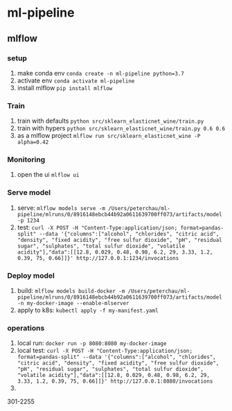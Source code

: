 # ml-pipeline


## mlflow

### setup

1. make conda env `conda create -n ml-pipeline python=3.7`
2. activate env `conda activate ml-pipeline`
3. install mlflow `pip install mlflow`


### Train

1. train with defaults `python src/sklearn_elasticnet_wine/train.py`
2. train with hypers `python src/sklearn_elasticnet_wine/train.py 0.6 0.6`
3. as a mlflow project `mlflow run src/sklearn_elasticnet_wine -P alpha=0.42`

### Monitoring

1. open the ui `mlflow ui`


### Serve model

1. serve: `mlflow models serve -m /Users/peterchau/ml-pipeline/mlruns/0/8916148ebcb44b92a0611639700ff073/artifacts/model -p 1234`
2. test: `curl -X POST -H "Content-Type:application/json; format=pandas-split" --data '{"columns":["alcohol", "chlorides", "citric acid", "density", "fixed acidity", "free sulfur dioxide", "pH", "residual sugar", "sulphates", "total sulfur dioxide", "volatile acidity"],"data":[[12.8, 0.029, 0.48, 0.98, 6.2, 29, 3.33, 1.2, 0.39, 75, 0.66]]}' http://127.0.0.1:1234/invocations`


### Deploy model 

1. build: `mlflow models build-docker -m /Users/peterchau/ml-pipeline/mlruns/0/8916148ebcb44b92a0611639700ff073/artifacts/model -n my-docker-image --enable-mlserver`
2. apply to k8s: `kubectl apply -f my-manifest.yaml`

### operations

1. local run: `docker run -p 8080:8080 my-docker-image`
2. local test: `curl -X POST -H "Content-Type:application/json; format=pandas-split" --data '{"columns":["alcohol", "chlorides", "citric acid", "density", "fixed acidity", "free sulfur dioxide", "pH", "residual sugar", "sulphates", "total sulfur dioxide", "volatile acidity"],"data":[[12.8, 0.029, 0.48, 0.98, 6.2, 29, 3.33, 1.2, 0.39, 75, 0.66]]}' http://127.0.0.1:8080/invocations`
3. 
301-2255
